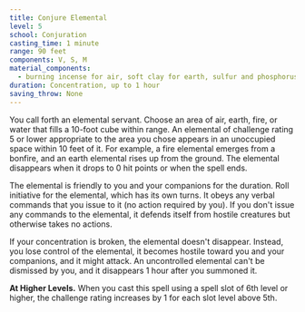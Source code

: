 ```yaml
---
title: Conjure Elemental
level: 5
school: Conjuration
casting_time: 1 minute
range: 90 feet
components: V, S, M
material_components:
  - burning incense for air, soft clay for earth, sulfur and phosphorus for fire, or water and sand for water
duration: Concentration, up to 1 hour
saving_throw: None
---
```


You call forth an elemental servant. Choose an area of air, earth, fire, or water that fills a 10-foot cube within range. An elemental of challenge rating 5 or lower appropriate to the area you chose appears in an unoccupied space within 10 feet of it. For example, a fire elemental emerges from a bonfire, and an earth elemental rises up from the ground. The elemental disappears when it drops to 0 hit points or when the spell ends.

The elemental is friendly to you and your companions for the duration. Roll initiative for the elemental, which has its own turns. It obeys any verbal commands that you issue to it (no action required by you). If you don't issue any commands to the elemental, it defends itself from hostile creatures but otherwise takes no actions.

If your concentration is broken, the elemental doesn't disappear. Instead, you lose control of the elemental, it becomes hostile toward you and your companions, and it might attack. An uncontrolled elemental can't be dismissed by you, and it disappears 1 hour after you summoned it.

**At Higher Levels.** When you cast this spell using a spell slot of 6th level or higher, the challenge rating increases by 1 for each slot level above 5th.
